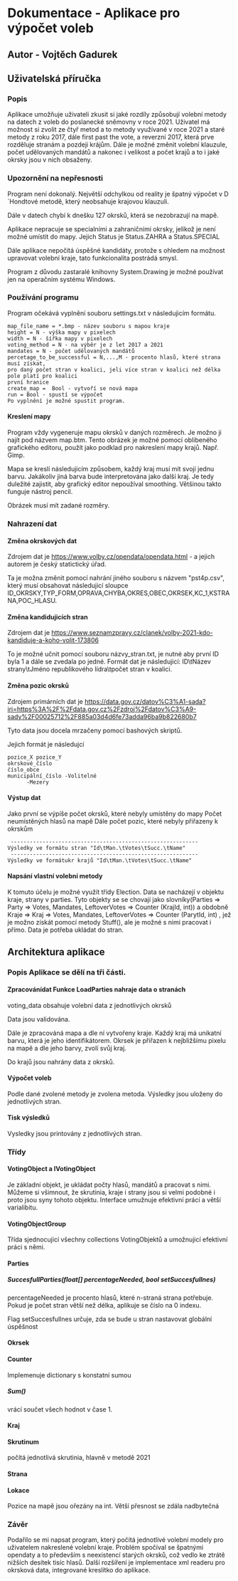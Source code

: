 #  Dokumentace - Aplikace pro výpočet voleb 

## Autor - Vojtěch Gadurek 

## Uživatelská příručka 

### Popis
Aplikace umožňuje uživateli zkusit si jaké rozdíly způsobují volební metody na datech z voleb do poslanecké sněmovny v roce 2021. Uživatel má možnost si zvolit ze čtyř  metod a to metody využívané v roce 2021 a staré metody z roku 2017, dále first past the vote, a reverzní 2017, která prve rozděluje stranám a pozdeji krájům. Dále je možné změnit volební klauzule, počet udělovaných mandátů a nakonec i velikost a počet krajů a to i jaké okrsky jsou v nich obsaženy.

### Upozornění na nepřesnosti 

Program není dokonalý. Největší odchylkou od reality je špatný výpočet v D´Hondtové metodě, který neobsahuje krajovou klauzuli.

Dále v datech chybí k dnešku 127 okrsků, která se nezobrazují na mapě. 

Aplikace nepracuje se specialními a zahraničními okrsky, jelikož je není možné umístit do mapy. Jejich Status je Status.ZAHRA a Status.SPECIAL

Dále aplikace nepočítá úspěšné kandidáty, protože s ohledem na možnost upravovat volební kraje, tato funkcionalita postrádá smysl.

Program z důvodu zastaralé knihovny System.Drawing je možné používat jen na operačním systému Windows. 

### Používání programu
Program očekává vyplnění souboru settings.txt v následujicím formátu.

```
map_file_name = *.bmp - název souboru s mapou kraje
height = N - výška mapy v pixelech
width = N - šířka mapy v pixelech
voting_method = N - na výběr je z let 2017 a 2021
mandates = N - počet udělovaných mandátů
percetage_to_be_successful = N,...,M - procento hlasů, které strana musí získat, 
pro daný počet stran v koalici, jeli více stran v koalici než délka pole platí pro koalici
první hranice
create_map =  Bool - vytvoří se nová mapa
run = Bool - spustí se výpočet
Po vyplnění je možné spustit program.
```

#### Kreslení mapy

Program vždy vygeneruje mapu okrsků v daných rozměrech. Je možno ji najít pod názvem map.btm. Tento obrázek je možné pomocí oblibeného grafického editoru, použít jako podklad pro nakreslení mapy krajů. Např. Gimp.

Mapa se kreslí následujicím způsobem, každý kraj musí mít svojí jednu barvu. Jakákoliv jiná barva bude interpretována jako další kraj. Je tedy duležité zajistit, aby grafický editor nepoužíval smoothing. Většinou takto funguje nástroj pencil.

Obrázek musí mít zadané rozměry.

### Nahrazení dat

#### Změna okrskových dat

Zdrojem dat je https://www.volby.cz/opendata/opendata.html - a jejich autorem je český statictický úřad.

Ta je možna změnit pomocí nahrání jiného souboru s názvem "pst4p.csv", který musí obsahovat následujicí sloupce ID_OKRSKY,TYP_FORM,OPRAVA,CHYBA,OKRES,OBEC,OKRSEK,KC_1,KSTRANA,POC_HLASU.

#### Změna kandidujicích stran

Zdrojem dat je https://www.seznamzpravy.cz/clanek/volby-2021-kdo-kandiduje-a-koho-volit-173806

To je možné učnit pomocí souboru názvy_stran.txt, je nutné aby první ID byla 1 a dále se zvedala po jedné. Formát dat je následujicí: ID\tNázev strany\tJméno republikového lídra\tpočet stran v koalici.

#### Změna pozic okrsků

Zdrojem primárních dat je https://data.gov.cz/datov%C3%A1-sada?iri=https%3A%2F%2Fdata.gov.cz%2Fzdroj%2Fdatov%C3%A9-sady%2F00025712%2F885a03d4d6fe73adda96ba9b822680b7

Tyto data jsou docela mrzačeny pomocí bashových skriptů.

Jejich formát je následujcí

```
pozice_X pozice_Y
okrskové_číslo
číslo_obce
municipální_číslo -Volitelné
      -Mezery
```   

#### Výstup dat

Jako první se výpíše počet okrsků, které nebyly umístěny do mapy
Počet neumístěných hlasů na mapě
Dále počet pozic, které nebyly přiřazeny k okrskům
```  
 -----------------------------------------------------------
Výsledky ve formátu stran "Id\tMan.\tVotes\tSucc.\tName"
 -----------------------------------------------------------
Výsledky ve formátukr krajů "Id\tMan.\tVotes\tSucc.\tName"
```  

#### Napsání vlastní volební metody

K tomuto účelu je možné využít třídy Election. Data se nacházejí v objektu kraje, strany v parties. Tyto objekty se se chovají jako slovníky(Parties => Party => Votes, Mandates, LeftoverVotes => Counter (KrajId, int)) a obdobně Kraje => Kraj => Votes, Mandates, LeftoverVotes => Counter (ParytId, int) , jež je možno získát pomocí metody Stuff(), ale je možné s nimi pracovat i přímo. Data je potřeba ukládat do stran. 
   
## Architektura aplikace 

### Popis Aplikace se dělí na tři části.

#### Zpracovánídat Funkce LoadParties nahraje data o stranách

voting_data obsahuje volební data z jednotlivých okrsků

Data jsou validována.

Dále je zpracováná mapa a dle ní vytvořeny kraje. Každý kraj má unikatní barvu, která je jeho identifikátorem. Okrsek je přiřazen k nejbližšímu pixelu na mapě a dle jeho barvy, zvolí svůj kraj.

Do krajů jsou nahrány data z okrsků.

#### Výpočet voleb 

Podle dané zvolené metody je zvolena metoda. Výsledky jsou uloženy do jednotlivých stran. 

#### Tisk výsledků
Vysledky jsou printovány z jednotlivých stran.

### Třídy

#### VotingObject a IVotingObject

Je základní objekt, je ukládat počty hlasů, mandátů a pracovat s nimi. Můžeme si všimnout, že skrutinia, kraje i strany jsou si velmi podobné i proto jsou syny tohoto objektu. Interface umužnuje efektivní prácí a větší varialibitu. 

#### VotingObjectGroup

Třída sjednocujicí všechny collections VotingObjektů a umožnujicí efektivní práci s němi.

#### Parties

##### SuccesfullParties(float[] percentageNeeded, bool setSuccesfullnes)
percentageNeeded je procento hlasů, které n-straná strana potřebuje. Pokud je počet stran větší než délka, aplikuje se číslo na 0 indexu.

Flag setSuccesfullnes určuje, zda se bude u stran nastavovat globální úspěšnost



#### Okrsek

#### Counter

Implemenuje dictionary s konstatní sumou

##### Sum()

vrácí součet všech hodnot v čase 1.

#### Kraj

#### Skrutinum

počítá jednotlivá skrutinia, hlavně v metodě 2021 

#### Strana 

#### Lokace

Pozice na mapě jsou ořezány na int. Větší přesnost se zdála nadbytečná

### Závěr
Podařilo se mi napsat program, který počítá jednotlivé volební modely pro uživatelem nakreslené volební kraje. Problém spočíval se špatnými opendaty a to především s neexistencí starých okrsků, což vedlo ke ztrátě nižších desítek tisíc hlasů. Další rozšíření je implementace xml readeru pro okrsková data, integrované kreslítko do aplikace. 
